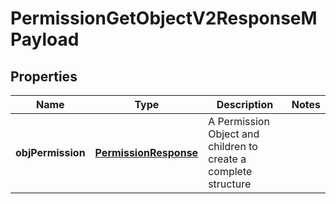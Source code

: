 
# PermissionGetObjectV2ResponseMPayload

## Properties
| Name | Type | Description | Notes |
| ------------ | ------------- | ------------- | ------------- |
| **objPermission** | [**PermissionResponse**](PermissionResponse.md) | A Permission Object and children to create a complete structure |  |



